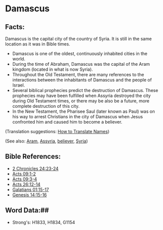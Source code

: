 # Damascus #

## Facts: ##

Damascus is the capital city of the country of Syria. It is still in the same location as it was in Bible times.

* Damascus is one of the oldest, continuously inhabited cities in the world.
* During the time of Abraham, Damascus was the capital of the Aram kingdom (located in what is now Syria).
* Throughout the Old Testament, there are many references to the interactions between the inhabitants of Damascus and the people of Israel.
* Several biblical prophecies predict the destruction of Damascus. These prophecies may have been fulfilled when Assyria destroyed the city during Old Testament times, or there may be also be a future, more complete destruction of this city.
* In the New Testament, the Pharisee Saul (later known as Paul) was on his way to arrest Christians in the city of Damascus when Jesus confronted him and caused him to become a believer.

(Translation suggestions: [How to Translate Names](rc://en/ta/man/translate/translate-names))

(See also: [Aram](../other/aram.md), [Assyria](../other/assyria.md), [believer](../kt/believer.md), [Syria](../other/syria.md))

## Bible References: ##

* [2 Chronicles 24:23-24](rc://en/tn/help/2ch/24/23)
* [Acts 09:1-2](rc://en/tn/help/act/09/01)
* [Acts 09:3-4](rc://en/tn/help/act/09/03)
* [Acts 26:12-14](rc://en/tn/help/act/26/12)
* [Galatians 01:15-17](rc://en/tn/help/gal/01/15)
* [Genesis 14:15-16](rc://en/tn/help/gen/14/15)

## Word Data:##

* Strong's: H1833, H1834, G1154

